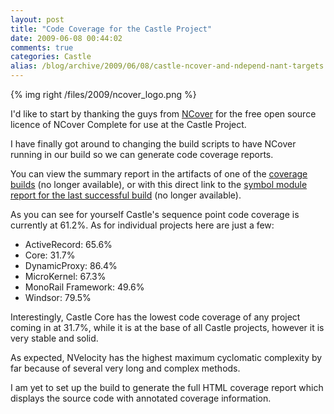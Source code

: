 ```yaml
---
layout: post
title: "Code Coverage for the Castle Project"
date: 2009-06-08 00:44:02
comments: true
categories: Castle
alias: /blog/archive/2009/06/08/castle-ncover-and-ndepend-nant-targets.aspx
---
```


{% img right /files/2009/ncover_logo.png %}

I'd like to start by thanking the guys from [NCover][1] for the free open source licence of NCover Complete for use at the Castle Project.

I have finally got around to changing the build scripts to have NCover running in our build so we can generate code coverage reports.

You can view the summary report in the artifacts of one of the <u>coverage builds</u> (no longer available), or with this direct link
to the <u>symbol module report for the last successful build</u> (no longer available).

As you can see for yourself Castle's sequence point code coverage is currently at 61.2%. As for individual projects here are just a few:

* ActiveRecord: 65.6%
* Core: 31.7%
* DynamicProxy: 86.4%
* MicroKernel: 67.3%
* MonoRail Framework: 49.6%
* Windsor: 79.5%

Interestingly, Castle Core has the lowest code coverage of any project coming in at 31.7%, while it is at the base of all Castle projects,
however it is very stable and solid.

As expected, NVelocity has the highest maximum cyclomatic complexity by far because of several very long and complex methods.

I am yet to set up the build to generate the full HTML coverage report which displays the source code with annotated coverage information.

[1]: http://www.ncover.com/
